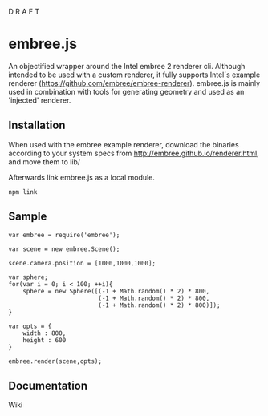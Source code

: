 D R A F T

# embree.js

An objectified wrapper around the Intel embree 2 renderer cli.
Although intended to be used with a custom renderer, it fully supports 
Intel´s example renderer (https://github.com/embree/embree-renderer).
embree.js is mainly used in combination with tools for generating geometry and
used as an 'injected' renderer. 

## Installation

When used with the embree example renderer, download the binaries according to 
your system specs from http://embree.github.io/renderer.html, and move them 
to lib/

Afterwards link embree.js as a local module.
    
    npm link 

    

## Sample

    var embree = require('embree');
    
    var scene = new embree.Scene();
    
    scene.camera.position = [1000,1000,1000];
    
    var sphere;
    for(var i = 0; i < 100; ++i){
        sphere = new Sphere([(-1 + Math.random() * 2) * 800,
                             (-1 + Math.random() * 2) * 800,
                             (-1 + Math.random() * 2) * 800)]);
    }
    
    var opts = {
        width : 800,
        height : 600
    }
    
    embree.render(scene,opts);
    
## Documentation
    
Wiki